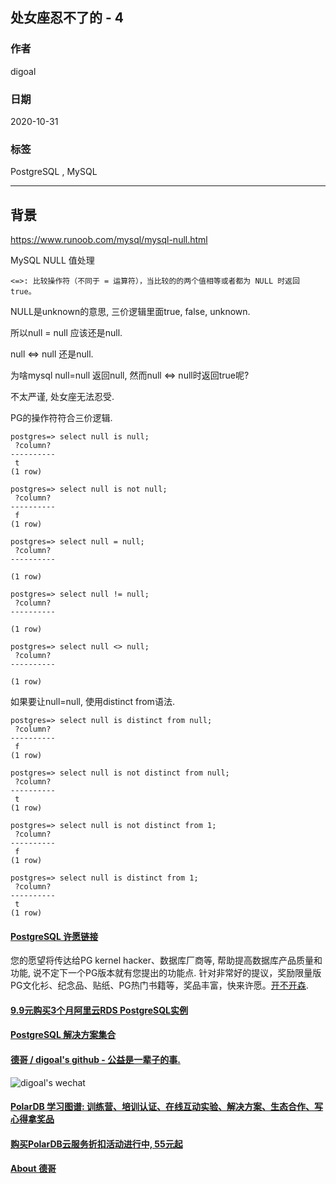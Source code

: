 ## 处女座忍不了的 - 4     
                            
### 作者                            
digoal                            
                            
### 日期                            
2020-10-31                            
                            
### 标签                            
PostgreSQL , MySQL                        
                            
----                            
                            
## 背景        
https://www.runoob.com/mysql/mysql-null.html    
    
MySQL NULL 值处理    
    
```<=>: 比较操作符（不同于 = 运算符），当比较的的两个值相等或者都为 NULL 时返回 true。```    
    
NULL是unknown的意思, 三价逻辑里面true, false, unknown.     
    
所以null = null 应该还是null.    
    
null <=> null 还是null.     
    
为啥mysql null=null 返回null, 然而null <=> null时返回true呢?    
    
不太严谨, 处女座无法忍受.    
    
PG的操作符符合三价逻辑.     
    
```    
postgres=> select null is null;    
 ?column?     
----------    
 t    
(1 row)    
    
postgres=> select null is not null;    
 ?column?     
----------    
 f    
(1 row)    
    
postgres=> select null = null;    
 ?column?     
----------    
     
(1 row)    
    
postgres=> select null != null;    
 ?column?     
----------    
     
(1 row)    
    
postgres=> select null <> null;    
 ?column?     
----------    
     
(1 row)    
```    
    
如果要让null=null, 使用distinct from语法.    
    
```    
postgres=> select null is distinct from null;    
 ?column?     
----------    
 f    
(1 row)    
    
postgres=> select null is not distinct from null;    
 ?column?     
----------    
 t    
(1 row)    
    
postgres=> select null is not distinct from 1;    
 ?column?     
----------    
 f    
(1 row)    
    
postgres=> select null is distinct from 1;    
 ?column?     
----------    
 t    
(1 row)    
```    
    
   
          
  
#### [PostgreSQL 许愿链接](https://github.com/digoal/blog/issues/76 "269ac3d1c492e938c0191101c7238216")
您的愿望将传达给PG kernel hacker、数据库厂商等, 帮助提高数据库产品质量和功能, 说不定下一个PG版本就有您提出的功能点. 针对非常好的提议，奖励限量版PG文化衫、纪念品、贴纸、PG热门书籍等，奖品丰富，快来许愿。[开不开森](https://github.com/digoal/blog/issues/76 "269ac3d1c492e938c0191101c7238216").  
  
  
#### [9.9元购买3个月阿里云RDS PostgreSQL实例](https://www.aliyun.com/database/postgresqlactivity "57258f76c37864c6e6d23383d05714ea")
  
  
#### [PostgreSQL 解决方案集合](https://yq.aliyun.com/topic/118 "40cff096e9ed7122c512b35d8561d9c8")
  
  
#### [德哥 / digoal's github - 公益是一辈子的事.](https://github.com/digoal/blog/blob/master/README.md "22709685feb7cab07d30f30387f0a9ae")
  
  
![digoal's wechat](../pic/digoal_weixin.jpg "f7ad92eeba24523fd47a6e1a0e691b59")
  
  
#### [PolarDB 学习图谱: 训练营、培训认证、在线互动实验、解决方案、生态合作、写心得拿奖品](https://www.aliyun.com/database/openpolardb/activity "8642f60e04ed0c814bf9cb9677976bd4")
  
  
#### [购买PolarDB云服务折扣活动进行中, 55元起](https://www.aliyun.com/activity/new/polardb-yunparter?userCode=bsb3t4al "e0495c413bedacabb75ff1e880be465a")
  
  
#### [About 德哥](https://github.com/digoal/blog/blob/master/me/readme.md "a37735981e7704886ffd590565582dd0")
  
